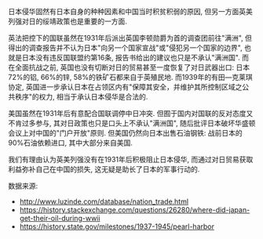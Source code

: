 日本侵华固然有日本自身的种种因素和中国当时积贫积弱的原因, 但另一方面英美列强对日的绥靖政策也是重要的一方面.

英法把控下的国联虽然在1931年后派出英国李顿勋爵为首的调查团前往"满洲", 但得出的调查报告并不认为日本"向另一个国家宣战"或"侵犯另一个国家的边界", 也就是日本没有违反国联盟约第16条, 报告书给出的建议也只是不承认"满洲国". 而在全面抗战之前, 英国也没有切断对日的贸易甚至一度恢复了对日武器出口: 日本72%的铝, 66%的锌, 58%的铁矿石都来自于英殖民地. 而1939年的有田—克莱琪协定, 英国进一步承认日本在占领区内有"保障其安全，并维护其所控制区域之公共秩序"的权力, 相当于承认日本侵华是合法的.

美国虽然在1931年后有意配合国联调停中日冲突. 但囿于国内对国联的反对态度又不肯过多参与, 其对日政策也只是口头上不承认"满洲国", 随后批评日本破坏华盛顿会议上对中国的"门户开放"原则. 但美国仍然向日本出售石油钢铁: 战前日本的90%石油依赖进口, 其中大部分来自美国.

我们有理由认为英美列强没有在1931年后积极阻止日本侵华, 而通过对日贸易获取利益弥补自己在中国的损失, 这无疑是助长了日本的军事行动的.

数据来源:
 - http://www.luzinde.com/database/nation_trade.html
 - https://history.stackexchange.com/questions/26280/where-did-japan-get-their-oil-during-wwii
 - https://history.state.gov/milestones/1937-1945/pearl-harbor
